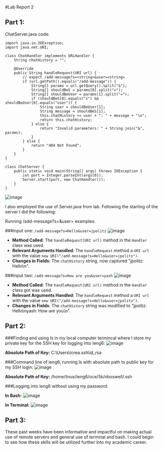#Lab Report 2

## Part 1:
ChatServer.java code:
~~~
import java.io.IOException;
import java.net.URI;

class ChatHandler implements URLHandler {
    String chatHistory = "";

    @Override
    public String handleRequest(URI url) {
        // expect /add-message?s=<string>&user=<string>
        if (url.getPath().equals("/add-message")) {
            String[] params = url.getQuery().split("&");
            String[] shouldBeS = params[0].split("=");
            String[] shouldBeUser = params[1].split("=");
            if (shouldBeS[0].equals("s") && shouldBeUser[0].equals("user")) {
                String user = shouldBeUser[1];
                String message = shouldBeS[1];
                this.chatHistory += user + ": " + message + "\n";
                return this.chatHistory;
            } else {
                return "Invalid parameters: " + String.join("&", params);
            }
        } else {
            return "404 Not Found";
        }
    }
}

class ChatServer {
    public static void main(String[] args) throws IOException {
        int port = Integer.parseInt(args[0]);
        Server.start(port, new ChatHandler());
    }
}
~~~
![image](https://github.com/nigelboswell/cse15l-lab-reports/assets/146788276/aa8c9d54-6f37-44fa-a1d8-c8eddbd99a44)

I also employed the use of Server.java from lab. Following the starting of the server I did the following:

Running /add-message?s=<string>&user=<string> examples:

###input one: 
`/add-message?s=Hello&user=jpolitz`
![image](https://github.com/nigelboswell/cse15l-lab-reports/assets/146788276/3c52c175-35d5-48a6-a70d-c073f6586471)
- **Method Called**: The `handleRequest(URI url)` method in the `Handler` class was used.
- **Relevant Arguments Handled**: The `handleRequest` method a `URI url` with the value `new URI("/add-message?s=Hello&user=jpolitz")`.
- **Changes in Fields**: The `chatHistory` string, now captured "jpolitz: Hello\n".

###input two: 
`/add-message?s=How are you&user=yash`
![image](https://github.com/nigelboswell/cse15l-lab-reports/assets/146788276/11613e25-e7ad-4207-8856-9b2099b09796)
- **Method Called**: The `handleRequest(URI url)` method in the `Handler` class got was used.
- **Relevant Arguments Handled**: The `handleRequest` method a `URI url` with the value `new URI("/add-message?s=Hello&user=jpolitz")`.
- **Changes in Fields**: The `chatHistory` string was modified to "jpolitz: Hello\nyash: How are you\n".
  
## Part 2:
###Finding and using ls in my local computer termincal where I store my private key for the SSH key for logging into ieng6:
![image](https://github.com/nigelboswell/cse15l-lab-reports/assets/146788276/5cb74f93-246b-4513-8b49-af7b79fcf32d)

**Absolute Path of Key:** C:\Users\icrea\.ssh\id_rsa

###Command line of ieng6, running ls with absolute path to public key for my SSH login:
![image](https://github.com/nigelboswell/cse15l-lab-reports/assets/146788276/be22aa3d-ef5c-4f33-95bb-4ab82081239a)

**Absolute Path of Key:** /home/linux/ieng6/oce/5k/nboswell/.ssh

###Logging into ieng6 without using my password:

**In Bash:**
![image](https://github.com/nigelboswell/cse15l-lab-reports/assets/146788276/de3d1f48-1222-4f57-8ae7-66acb734d2a5)

**In Terminal:**
![image](https://github.com/nigelboswell/cse15l-lab-reports/assets/146788276/74d6997d-81ff-4252-b6ce-fdff449fa7a3)


## Part 3:

These past weeks have been informative and impactful on making actual use of remote servers and general use of terminal and bash. 
I could begin to see how these skills will be utilized further into my academic career.
